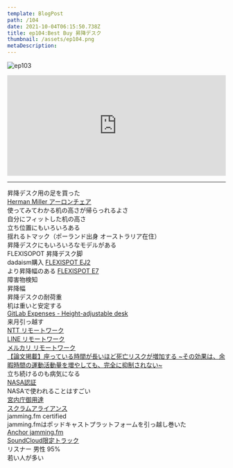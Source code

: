 ```yaml
---
template: BlogPost
path: /104
date: 2021-10-04T06:15:50.738Z
title: ep104:Best Buy 昇降デスク
thumbnail: /assets/ep104.png
metaDescription:
---
```

![ep103](/assets/ep104.png)

<iframe src="https://open.spotify.com/embed/episode/5NunBADcXH1B5kmvuesVNN" width="100%" height="232" frameBorder="0" allowfullscreen="" allow="autoplay; clipboard-write; encrypted-media; fullscreen; picture-in-picture"></iframe>

***


昇降デスク用の足を買った  
[Herman Miller アーロンチェア](https://www.hermanmiller.com/ja_jp/products/seating/office-chairs/aeron-chairs/)  
使ってみてわかる机の高さが帰らっれるよさ  
自分にフィットした机の高さ  
立ち位置にもいろいろある  
揺れるトマック（ポーランド出身 オーストラリア在住）  
昇降デスクにもいろいろなモデルがある  
FLEXISOPOT 昇降デスク脚   
dadaism購入 [FLEXISPOT EJ2](https://amzn.to/2ZWtfMU)  
より昇降幅のある [FLEXISPOT E7](https://amzn.to/2Yi9qP5)  
障害物検知  
昇降幅  
昇降デスクの耐荷重  
机は重いと安定する  
[GitLab Expenses - Height-adjustable desk](https://about.gitlab.com/handbook/finance/expenses/)  
来月引っ越す  
[NTT リモートワーク](https://www.itmedia.co.jp/news/articles/2109/29/news091.html)  
[LINE リモートワーク](https://linecorp.com/ja/pr/news/ja/2021/3912)  
[メルカリ リモートワーク](https://about.mercari.com/press/news/articles/20210901_yourchoice/)  
[【論文掲載】座っている時間が長いほど死亡リスクが増加する ~その効果は、余暇時間の運動活動量を増やしても、完全に抑制されない~](https://www.kpu-m.ac.jp/doc/news/2021/20210625.html)  
立ち続けるのも病気になる  
[NASA認証](https://ameblo.jp/setoworks/entry-12681949078.html)  
NASAで使われることはすごい  
[宮内庁御用達](https://ja.wikipedia.org/wiki/%E5%BE%A1%E7%94%A8%E9%81%94)  
[スクラムアライアンス](https://www.scrumalliance.org/)  
jamming.fm certified  
jamming.fmはポッドキャストプラットフォームを引っ越し巻いた  
[Anchor jamming.fm](https://anchor.fm/jammingfm)  
[SoundCloud限定トラック](https://soundcloud.com/jammingfm/jammingfm)  
リスナー 男性 95%  
若い人が多い  
